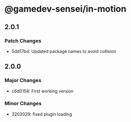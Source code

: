 # @gamedev-sensei/in-motion

## 2.0.1

### Patch Changes

- 5dd17bd: Updated package names to avoid collision

## 2.0.0

### Major Changes

- c6d0158: First working version

### Minor Changes

- 3202029: fixed plugin loading
